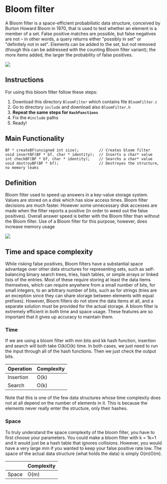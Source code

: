 # Bloom filter
A Bloom filter is a space-efficient probabilistic data structure, conceived by Burton Howard Bloom in 1970, that is used to test whether an element is a member of a set. False positive matches are possible, but false negatives are not – in other words, a query returns either "possibly in set" or "definitely not in set". Elements can be added to the set, but not removed (though this can be addressed with the counting Bloom filter variant); the more items added, the larger the probability of false positives.

![](https://upload.wikimedia.org/wikipedia/commons/thumb/a/ac/Bloom_filter.svg/360px-Bloom_filter.svg.png)

## Instructions
For using this bloom filter follow these steps:
1. Download this directory ```BloomFilter``` which contains file ```BloomFilter.c```
2. Go to directory ```include``` and download also ```BloomFilter.h```
3. __Repeat the same steps for ```HashFunctions```__
4. Fix the ```#include``` paths
5. Ready!

## Main Functionality
```
BF * createBF(unsigned int size);         // Creates bloom filter
void insertBF(BF * bf, char * identity);  // Inserts a char* value 
int checkBF(BF * bf, char * identity);    // Searchs a char* value
void destroyBF(BF * bf);                  // Destroyes the structure, no memory leaks 
```

## Definition
Bloom filter used to speed up answers in a key-value storage system. Values are stored on a disk which has slow access times. Bloom filter decisions are much faster. However some unnecessary disk accesses are made when the filter reports a positive (in order to weed out the false positives). Overall answer speed is better with the Bloom filter than without the Bloom filter. Use of a Bloom filter for this purpose, however, does increase memory usage

![](https://upload.wikimedia.org/wikipedia/commons/thumb/c/c4/Bloom_filter_speed.svg/360px-Bloom_filter_speed.svg.png)


## Time and space complexity
While risking false positives, Bloom filters have a substantial space advantage over other data structures for representing sets, such as self-balancing binary search trees, tries, hash tables, or simple arrays or linked lists of the entries. Most of these require storing at least the data items themselves, which can require anywhere from a small number of bits, for small integers, to an arbitrary number of bits, such as for strings (tries are an exception since they can share storage between elements with equal prefixes). However, Bloom filters do not store the data items at all, and a separate solution must be provided for the actual storage. A bloom filter is extremely efficient in both time and space usage. These features are so important that it gives up accuracy to maintain them.

### Time

If we are using a bloom filter with mm bits and kk hash function, insertion and search will both take O(k)O(k) time. In both cases, we just need to run the input through all of the hash functions. Then we just check the output bits.

| Operation | Complexity |
| --- | --- |
| Insertion |	O(k) |
| Search | 	O(k) |

Note that this is one of the few data structures whose time complexity does not at all depend on the number of elements in it. This is because the elements never really enter the structure, only their hashes.

### Space

To truly understand the space complexity of the bloom filter, you have to first choose your parameters. You could make a bloom filter with k = 1k=1 and it would just be a hash table that ignores collisions. However, you would have a very large mm if you wanted to keep your false positive rate low. The space of the actual data structure (what holds the data) is simply O(m)O(m).

| | Complexity |
| --- | --- |
| Space | O(m) |

